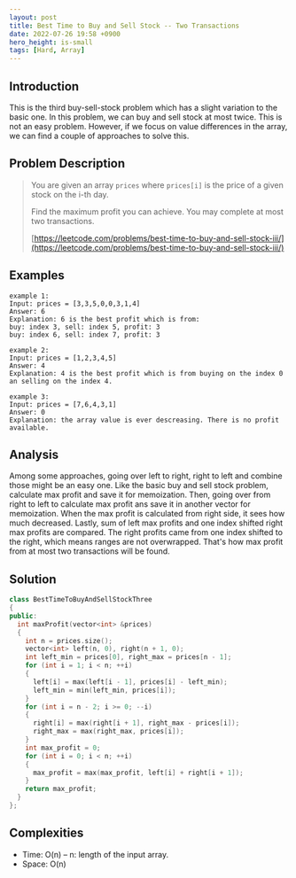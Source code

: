 ```yaml
---
layout: post
title: Best Time to Buy and Sell Stock -- Two Transactions
date: 2022-07-26 19:58 +0900
hero_height: is-small
tags: [Hard, Array]
---
```

## Introduction
This is the third buy-sell-stock problem which has a slight variation to the basic one.
In this problem, we can buy and sell stock at most twice.
This is not an easy problem.
However, if we focus on value differences in the array, we can find a couple of approaches to solve this.

## Problem Description
> You are given an array `prices` where `prices[i]` is the price of a given stock on the i-th day.
>
> Find the maximum profit you can achieve. You may complete at most two transactions.
> 
> [https://leetcode.com/problems/best-time-to-buy-and-sell-stock-iii/](https://leetcode.com/problems/best-time-to-buy-and-sell-stock-iii/)

## Examples
```
example 1:
Input: prices = [3,3,5,0,0,3,1,4]
Answer: 6
Explanation: 6 is the best profit which is from:
buy: index 3, sell: index 5, profit: 3
buy: index 6, sell: index 7, profit: 3
```
```
example 2:
Input: prices = [1,2,3,4,5]
Answer: 4
Explanation: 4 is the best profit which is from buying on the index 0 an selling on the index 4.
```
```
example 3:
Input: prices = [7,6,4,3,1]
Answer: 0
Explanation: the array value is ever descreasing. There is no profit available.
```

## Analysis
Among some approaches, going over left to right, right to left and combine those might be an easy one.
Like the basic buy and sell stock problem, calculate max profit and save it for memoization.
Then, going over from right to left to calculate max profit ans save it in another vector for memoization.
When the max profit is calculated from right side, it sees how much decreased.
Lastly, sum of left max profits and one index shifted right max profits are compared.
The right profits came from one index shifted to the right, which means ranges are not overwrapped.
That's how max profit from at most two transactions will be found.

## Solution
```cpp
class BestTimeToBuyAndSellStockThree
{
public:
  int maxProfit(vector<int> &prices)
  {
    int n = prices.size();
    vector<int> left(n, 0), right(n + 1, 0);
    int left_min = prices[0], right_max = prices[n - 1];
    for (int i = 1; i < n; ++i)
    {
      left[i] = max(left[i - 1], prices[i] - left_min);
      left_min = min(left_min, prices[i]);
    }
    for (int i = n - 2; i >= 0; --i)
    {
      right[i] = max(right[i + 1], right_max - prices[i]);
      right_max = max(right_max, prices[i]);
    }
    int max_profit = 0;
    for (int i = 0; i < n; ++i)
    {
      max_profit = max(max_profit, left[i] + right[i + 1]);
    }
    return max_profit;
  }
};
```

## Complexities
- Time: O(n) – n: length of the input array.
- Space: O(n)
